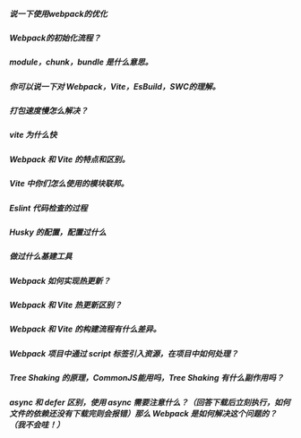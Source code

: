 ##### 说一下使用webpack的优化

##### Webpack的初始化流程？

##### module，chunk，bundle 是什么意思。

##### 你可以说一下对 Webpack，Vite，EsBuild，SWC的理解。

##### 打包速度慢怎么解决？

##### vite 为什么快

##### Webpack 和 Vite 的特点和区别。

##### Vite 中你们怎么使用的模块联邦。

##### Eslint 代码检查的过程

##### Husky 的配置，配置过什么

##### 做过什么基建工具

##### Webpack 如何实现热更新？

##### Webpack 和 Vite 热更新区别？

##### Webpack 和 Vite 的构建流程有什么差异。

##### Webpack 项目中通过 script 标签引入资源，在项目中如何处理？

##### Tree Shaking 的原理，CommonJS能用吗，Tree Shaking 有什么副作用吗？

##### async 和 defer 区别，使用 async 需要注意什么？（回答下载后立刻执行，如何文件的依赖还没有下载完则会报错）那么 Webpack 是如何解决这个问题的？（我不会哇！）
